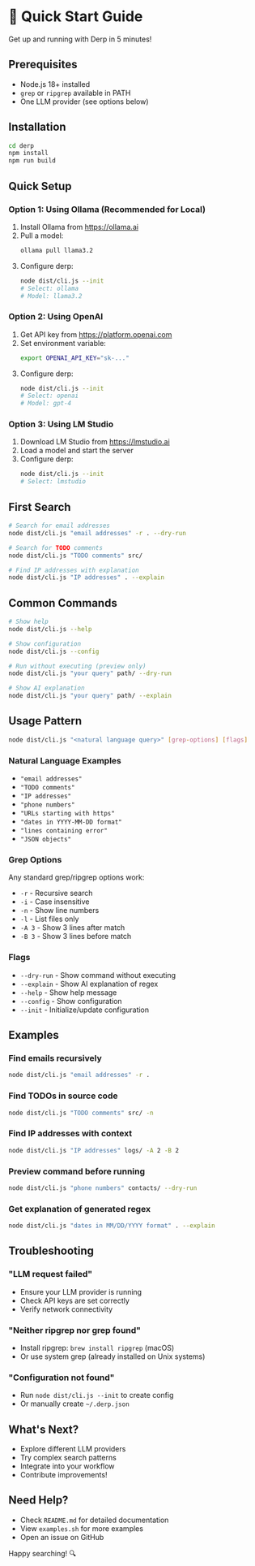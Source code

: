 # 🚀 Quick Start Guide

Get up and running with Derp in 5 minutes!

## Prerequisites

- Node.js 18+ installed
- `grep` or `ripgrep` available in PATH
- One LLM provider (see options below)

## Installation

```bash
cd derp
npm install
npm run build
```

## Quick Setup

### Option 1: Using Ollama (Recommended for Local)

1. Install Ollama from https://ollama.ai
2. Pull a model:
   ```bash
   ollama pull llama3.2
   ```
3. Configure derp:
   ```bash
   node dist/cli.js --init
   # Select: ollama
   # Model: llama3.2
   ```

### Option 2: Using OpenAI

1. Get API key from https://platform.openai.com
2. Set environment variable:
   ```bash
   export OPENAI_API_KEY="sk-..."
   ```
3. Configure derp:
   ```bash
   node dist/cli.js --init
   # Select: openai
   # Model: gpt-4
   ```

### Option 3: Using LM Studio

1. Download LM Studio from https://lmstudio.ai
2. Load a model and start the server
3. Configure derp:
   ```bash
   node dist/cli.js --init
   # Select: lmstudio
   ```

## First Search

```bash
# Search for email addresses
node dist/cli.js "email addresses" -r . --dry-run

# Search for TODO comments
node dist/cli.js "TODO comments" src/

# Find IP addresses with explanation
node dist/cli.js "IP addresses" . --explain
```

## Common Commands

```bash
# Show help
node dist/cli.js --help

# Show configuration
node dist/cli.js --config

# Run without executing (preview only)
node dist/cli.js "your query" path/ --dry-run

# Show AI explanation
node dist/cli.js "your query" path/ --explain
```

## Usage Pattern

```bash
node dist/cli.js "<natural language query>" [grep-options] [flags]
```

### Natural Language Examples

- `"email addresses"`
- `"TODO comments"`
- `"IP addresses"`
- `"phone numbers"`
- `"URLs starting with https"`
- `"dates in YYYY-MM-DD format"`
- `"lines containing error"`
- `"JSON objects"`

### Grep Options

Any standard grep/ripgrep options work:

- `-r` - Recursive search
- `-i` - Case insensitive
- `-n` - Show line numbers
- `-l` - List files only
- `-A 3` - Show 3 lines after match
- `-B 3` - Show 3 lines before match

### Flags

- `--dry-run` - Show command without executing
- `--explain` - Show AI explanation of regex
- `--help` - Show help message
- `--config` - Show configuration
- `--init` - Initialize/update configuration

## Examples

### Find emails recursively

```bash
node dist/cli.js "email addresses" -r .
```

### Find TODOs in source code

```bash
node dist/cli.js "TODO comments" src/ -n
```

### Find IP addresses with context

```bash
node dist/cli.js "IP addresses" logs/ -A 2 -B 2
```

### Preview command before running

```bash
node dist/cli.js "phone numbers" contacts/ --dry-run
```

### Get explanation of generated regex

```bash
node dist/cli.js "dates in MM/DD/YYYY format" . --explain
```

## Troubleshooting

### "LLM request failed"
- Ensure your LLM provider is running
- Check API keys are set correctly
- Verify network connectivity

### "Neither ripgrep nor grep found"
- Install ripgrep: `brew install ripgrep` (macOS)
- Or use system grep (already installed on Unix systems)

### "Configuration not found"
- Run `node dist/cli.js --init` to create config
- Or manually create `~/.derp.json`

## What's Next?

- Explore different LLM providers
- Try complex search patterns
- Integrate into your workflow
- Contribute improvements!

## Need Help?

- Check `README.md` for detailed documentation
- View `examples.sh` for more examples
- Open an issue on GitHub

Happy searching! 🔍
